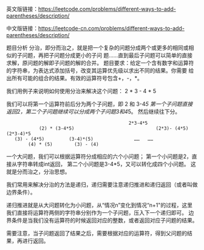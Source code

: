 英文版链接：https://leetcode.com/problems/different-ways-to-add-parentheses/description/


中文版链接：https://leetcode-cn.com/problems/different-ways-to-add-parentheses/description/



题目分析
分治，即分而治之，就是把一个复杂的问题分成两个或更多的相同或相似的子问题，再把子问题分成更小的子问
题……直到最后子问题可以简单的直接求解，原问题的解即子问题的解的合并。
题目要求：给定一个含有数字和运算符的字符串，为表达式添加括号，改变其运算优先级以求出不同的结果。你需要
给出所有可能的组合的结果。有效的运算符号包含+，-，*。

我们用例子来说明如何使用分治来解决这个问题：
2 * 3 - 4 * 5

我们可以将第一个运算符前后分为两个子问题，即 2 和 3-4*5
第一个子问题直接返回2，第二个子问题继续可以分成两个子问题3和4*5。
然后继续往下分。

                                                 2*3-4*5
                (2) * (3-4*5)                              (2*3)- (4*5)              (2*3-4)*5        
       (3) - (4*5)         (3-4)*(5)               ……   ……
            (4) * (5)        (3) - (4) 

一个大问题，我们可以根据运算符分成相应的六个小问题；
第一个小问题是2，直接从字符串转成int返回，
第二个小问题是3-4*5，又可以转化成四个小问题。
这就是分而治之，分治思想。

我们常用来解决分治的方法是递归，递归需要注意递归推进和递归返回（或者叫做边界条件）。

递归推进就是从大问题转化为小问题，从“情况n”变化到情况“n+1"的过程，这里我们直接将运算符两侧的字符串分别作为一个子问题，压入下一个递归即可。
边界条件是当我们没有运算符的时候返回对应的整数，或者返回对应子问题的结果。

需要注意，当子问题返回了结果之后，需要根据对应的运算符，得到父问题的结果，再进行返回。
